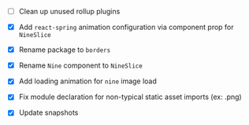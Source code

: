 - [ ] Clean up unused rollup plugins

- [x] Add `react-spring` animation configuration via component prop for `NineSlice`
- [x] Rename package to `borders`
- [x] Rename `Nine` component to `NineSlice`
- [x] Add loading animation for `nine` image load
- [x] Fix module declaration for non-typical static asset imports (ex: .png)
- [x] Update snapshots
